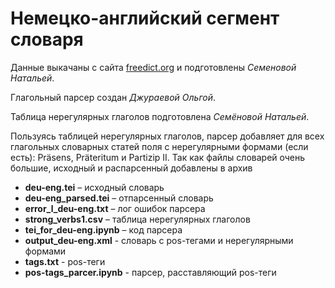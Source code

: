 # Немецко-английский сегмент словаря
Данные выкачаны с сайта [freedict.org](https://freedict.org) и подготовлены *Семеновой Натальей*.

Глагольный парсер создан *Джураевой Ольгой*.

Таблица нерегулярных глаголов подготовлена *Семёновой Натальей*.


Пользуясь таблицей нерегулярных глаголов, парсер добавляет для всех глагольных словарных статей поля с нерегулярными формами (если есть): Präsens, Präteritum и Partizip II.
Так как файлы словарей очень большие, исходный и распарсенный добавлены в архив
* **deu-eng.tei** – исходный словарь
* **deu-eng_parsed.tei** – отпарсенный словарь
* **error_l_deu-eng.txt** – лог ошибок парсера
* **strong_verbs1.csv** – таблица нерегулярных глаголов
* **tei_for_deu-eng.ipynb** – код парсера
* **output_deu-eng.xml** - словарь с pos-тегами и нерегулярными формами
* **tags.txt** - pos-теги
* **pos-tags_parcer.ipynb** - парсер, расставляющий  pos-теги
